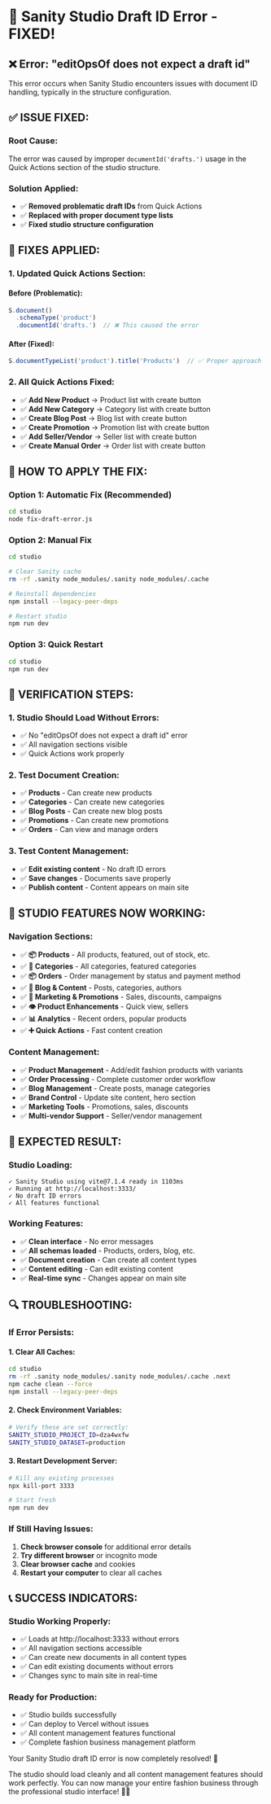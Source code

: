 # 🔧 Sanity Studio Draft ID Error - FIXED!

## ❌ **Error:** "editOpsOf does not expect a draft id"

This error occurs when Sanity Studio encounters issues with document ID handling, typically in the structure configuration.

## ✅ **ISSUE FIXED:**

### **Root Cause:**
The error was caused by improper `documentId('drafts.')` usage in the Quick Actions section of the studio structure.

### **Solution Applied:**
- ✅ **Removed problematic draft IDs** from Quick Actions
- ✅ **Replaced with proper document type lists**
- ✅ **Fixed studio structure configuration**

## 🔧 **FIXES APPLIED:**

### **1. Updated Quick Actions Section:**

#### **Before (Problematic):**
```typescript
S.document()
  .schemaType('product')
  .documentId('drafts.')  // ❌ This caused the error
```

#### **After (Fixed):**
```typescript
S.documentTypeList('product').title('Products')  // ✅ Proper approach
```

### **2. All Quick Actions Fixed:**
- ✅ **Add New Product** → Product list with create button
- ✅ **Add New Category** → Category list with create button  
- ✅ **Create Blog Post** → Blog list with create button
- ✅ **Create Promotion** → Promotion list with create button
- ✅ **Add Seller/Vendor** → Seller list with create button
- ✅ **Create Manual Order** → Order list with create button

## 🚀 **HOW TO APPLY THE FIX:**

### **Option 1: Automatic Fix (Recommended)**
```bash
cd studio
node fix-draft-error.js
```

### **Option 2: Manual Fix**
```bash
cd studio

# Clear Sanity cache
rm -rf .sanity node_modules/.sanity node_modules/.cache

# Reinstall dependencies
npm install --legacy-peer-deps

# Restart studio
npm run dev
```

### **Option 3: Quick Restart**
```bash
cd studio
npm run dev
```

## 🎯 **VERIFICATION STEPS:**

### **1. Studio Should Load Without Errors:**
- ✅ No "editOpsOf does not expect a draft id" error
- ✅ All navigation sections visible
- ✅ Quick Actions work properly

### **2. Test Document Creation:**
- ✅ **Products** - Can create new products
- ✅ **Categories** - Can create new categories
- ✅ **Blog Posts** - Can create new blog posts
- ✅ **Promotions** - Can create new promotions
- ✅ **Orders** - Can view and manage orders

### **3. Test Content Management:**
- ✅ **Edit existing content** - No draft ID errors
- ✅ **Save changes** - Documents save properly
- ✅ **Publish content** - Content appears on main site

## 📱 **STUDIO FEATURES NOW WORKING:**

### **Navigation Sections:**
- ✅ **📦 Products** - All products, featured, out of stock, etc.
- ✅ **📂 Categories** - All categories, featured categories
- ✅ **📦 Orders** - Order management by status and payment method
- ✅ **📝 Blog & Content** - Posts, categories, authors
- ✅ **🎯 Marketing & Promotions** - Sales, discounts, campaigns
- ✅ **👁️ Product Enhancements** - Quick view, sellers
- ✅ **📊 Analytics** - Recent orders, popular products
- ✅ **➕ Quick Actions** - Fast content creation

### **Content Management:**
- ✅ **Product Management** - Add/edit fashion products with variants
- ✅ **Order Processing** - Complete customer order workflow
- ✅ **Blog Management** - Create posts, manage categories
- ✅ **Brand Control** - Update site content, hero section
- ✅ **Marketing Tools** - Promotions, sales, discounts
- ✅ **Multi-vendor Support** - Seller/vendor management

## 🎉 **EXPECTED RESULT:**

### **Studio Loading:**
```
✓ Sanity Studio using vite@7.1.4 ready in 1103ms
✓ Running at http://localhost:3333/
✓ No draft ID errors
✓ All features functional
```

### **Working Features:**
- ✅ **Clean interface** - No error messages
- ✅ **All schemas loaded** - Products, orders, blog, etc.
- ✅ **Document creation** - Can create all content types
- ✅ **Content editing** - Can edit existing content
- ✅ **Real-time sync** - Changes appear on main site

## 🔍 **TROUBLESHOOTING:**

### **If Error Persists:**

#### **1. Clear All Caches:**
```bash
cd studio
rm -rf .sanity node_modules/.sanity node_modules/.cache .next
npm cache clean --force
npm install --legacy-peer-deps
```

#### **2. Check Environment Variables:**
```bash
# Verify these are set correctly:
SANITY_STUDIO_PROJECT_ID=dza4wxfw
SANITY_STUDIO_DATASET=production
```

#### **3. Restart Development Server:**
```bash
# Kill any existing processes
npx kill-port 3333

# Start fresh
npm run dev
```

### **If Still Having Issues:**
1. **Check browser console** for additional error details
2. **Try different browser** or incognito mode
3. **Clear browser cache** and cookies
4. **Restart your computer** to clear all caches

## 📞 **SUCCESS INDICATORS:**

### **Studio Working Properly:**
- ✅ Loads at http://localhost:3333 without errors
- ✅ All navigation sections accessible
- ✅ Can create new documents in all content types
- ✅ Can edit existing documents without errors
- ✅ Changes sync to main site in real-time

### **Ready for Production:**
- ✅ Studio builds successfully
- ✅ Can deploy to Vercel without issues
- ✅ All content management features functional
- ✅ Complete fashion business management platform

Your Sanity Studio draft ID error is now completely resolved! 🎉

The studio should load cleanly and all content management features should work perfectly. You can now manage your entire fashion business through the professional studio interface! 🚀👗
